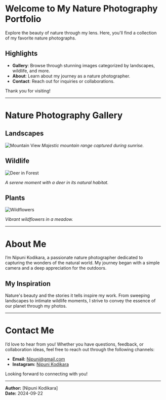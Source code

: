 
# Welcome to My Nature Photography Portfolio

Explore the beauty of nature through my lens. Here, you'll find a collection of my favorite nature photographs.

## Highlights

- **Gallery**: Browse through stunning images categorized by landscapes, wildlife, and more.
- **About**: Learn about my journey as a nature photographer.
- **Contact**: Reach out for inquiries or collaborations.

Thank you for visiting!

---


# Nature Photography Gallery

## Landscapes

![Mountain View](https://store.bandccamera.com/cdn/shop/articles/landscape-photography-settings-164919.jpg?v=1659674922&width=1000)
*Majestic mountain range captured during sunrise.*

## Wildlife

![Deer in Forest](https://img.freepik.com/free-photo/whitetail-deer-standing-autumn-wood_167946-143.jpg?t=st=1727024824~exp=1727028424~hmac=b563cd07ea7e0495a67380974da3ed1d640ec59593bca142b4ce0ae07e661c8c&w=740)

*A serene moment with a deer in its natural habitat.*

## Plants

![Wildflowers](https://img.freepik.com/free-photo/field-purple-flowers-with-yellow-purple-flowers-background_188544-8777.jpg?t=st=1727024539~exp=1727028139~hmac=77245abbf301e9aa7505f6a74ecad0eb15f75fcb8e77be9634c54b5b230c9371&w=826)


*Vibrant wildflowers in a meadow.*

---


# About Me

I’m Nipuni Kodikara, a passionate nature photographer dedicated to capturing the wonders of the natural world. My journey began with a simple camera and a deep appreciation for the outdoors.

## My Inspiration

Nature's beauty and the stories it tells inspire my work. From sweeping landscapes to intimate wildlife moments, I strive to convey the essence of our planet through my photos.

---


# Contact Me

I’d love to hear from you! Whether you have questions, feedback, or collaboration ideas, feel free to reach out through the following channels:

- **Email:** [Nipuni@gmail.com](mailto:NipuniKodikara.email@gmail.com)
- **Instagram:** [Nipuni Kodikara](https://www.instagram.com/Nipuni)

Looking forward to connecting with you!

---
**Author:** [Nipuni Kodikara]  
**Date:** 2024-09-22

